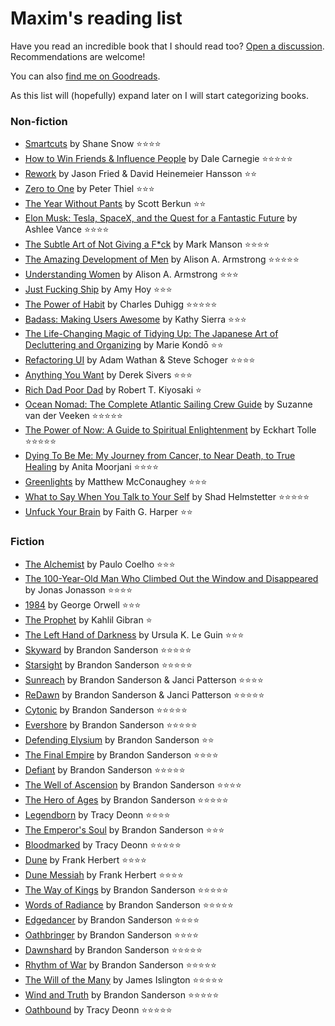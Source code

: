 # Maxim's reading list

Have you read an incredible book that I should read too? [Open a discussion](https://github.com/Maximization/reading-list/discussions/new). Recommendations are welcome!

You can also [find me on Goodreads](https://www.goodreads.com/user/show/60231550-maxim).

As this list will (hopefully) expand later on I will start categorizing books.

### Non-fiction
+ [Smartcuts](https://www.amazon.com/Smartcuts-Hackers-Innovators-Accelerate-Success/dp/0062302450) by Shane Snow ⭐️⭐️⭐️⭐️
+ [How to Win Friends & Influence People](https://www.amazon.com/How-Win-Friends-Influence-People/dp/0671027034) by Dale Carnegie ⭐️⭐️⭐️⭐️⭐️
+ [Rework](https://www.amazon.com/Rework-Jason-Fried/dp/0307463745) by Jason Fried & David Heinemeier Hansson ⭐️⭐️
+ [Zero to One](https://www.amazon.com/Zero-One-Notes-Startups-Future/dp/0804139296) by Peter Thiel ⭐️⭐️⭐️
+ [The Year Without Pants](https://www.amazon.com/Year-Without-Pants-WordPress-com-Future/dp/1118660633) by Scott Berkun ⭐️⭐️
+ [Elon Musk: Tesla, SpaceX, and the Quest for a Fantastic Future](https://www.amazon.com/Elon-Musk-SpaceX-Fantastic-Future/dp/0062301233) by Ashlee Vance ⭐️⭐️⭐️⭐️
+ [The Subtle Art of Not Giving a F*ck](https://www.amazon.com/Subtle-Art-Not-Giving-Counterintuitive/dp/0062457713) by Mark Manson ⭐️⭐️⭐️⭐️
+ [The Amazing Development of Men](https://www.amazon.com/Amazing-Development-Men-Expanded-2nd/dp/B00B2PID8S) by Alison A. Armstrong ⭐️⭐️⭐️⭐️⭐️
+ [Understanding Women](https://www.amazon.com/Understanding-Women-Unlock-the-Mystery/dp/B00B0G28GW) by Alison A. Armstrong ⭐️⭐️⭐️
+ [Just Fucking Ship](https://stackingthebricks.com/just-fucking-ship/) by Amy Hoy ⭐️⭐️⭐️
+ [The Power of Habit](https://www.amazon.com/Power-Habit-What-Life-Business/dp/081298160X) by Charles Duhigg ⭐️⭐️⭐️⭐️⭐️
+ [Badass: Making Users Awesome](https://www.amazon.com/Badass-Making-Awesome-Kathy-Sierra/dp/1491919019) by Kathy Sierra ⭐️⭐️⭐️
+ [The Life-Changing Magic of Tidying Up: The Japanese Art of Decluttering and Organizing](https://www.amazon.com/Life-Changing-Magic-Tidying-Decluttering-Organizing/dp/1607747308) by Marie Kondō ⭐️⭐️
+ [Refactoring UI](https://refactoringui.com/) by Adam Wathan & Steve Schoger ⭐️⭐️⭐️⭐️
+ [Anything You Want](https://www.amazon.com/Anything-You-Want-Lessons-Entrepreneur/dp/1511366079) by Derek Sivers ⭐️⭐️⭐️
+ [Rich Dad Poor Dad](https://www.amazon.com/Rich-Dad-Poor-Teach-Middle/dp/1612680194) by Robert T. Kiyosaki ⭐️
+ [Ocean Nomad: The Complete Atlantic Sailing Crew Guide](https://www.theoceanpreneur.com/books/) by Suzanne van der Veeken ⭐️️⭐️️⭐️⭐️⭐️
+ [The Power of Now: A Guide to Spiritual Enlightenment](https://www.amazon.com/Power-Now-Guide-Spiritual-Enlightenment/dp/1577314808) by Eckhart Tolle ⭐️⭐️⭐️⭐️⭐️
+ [Dying To Be Me: My Journey from Cancer, to Near Death, to True Healing](https://www.amazon.com/Dying-Be-Me-Journey-Healing/dp/1401937535) by Anita Moorjani ⭐️⭐️⭐️⭐️
+ [Greenlights](https://www.amazon.com/Greenlights-Matthew-McConaughey/dp/0593139135) by Matthew McConaughey ⭐️⭐️⭐️
+ [What to Say When You Talk to Your Self](https://www.amazon.in/What-When-Talk-Your-Self/dp/1501171992) by Shad Helmstetter ⭐️⭐️⭐️⭐️⭐️
+ [Unfuck Your Brain](https://www.goodreads.com/book/show/34885438-unfuck-your-brain) by Faith G. Harper ⭐️⭐️

### Fiction
+ [The Alchemist](https://www.amazon.com/Alchemist-Paulo-Coelho/dp/0061122416) by Paulo Coelho ⭐️⭐️⭐️
+ [The 100-Year-Old Man Who Climbed Out the Window and Disappeared](https://www.amazon.com/100-Year-Old-Man-Climbed-Window-Disappeared/dp/1401324649) by Jonas Jonasson ⭐️️️️️️️⭐️️️️️️️⭐️️️️️️️⭐️️️️️️️
+ [1984](https://www.amazon.com/1984-Signet-Classics-George-Orwell/dp/0451524934) by George Orwell ⭐️⭐️⭐️
+ [The Prophet](https://www.amazon.com/Prophet-Borzoi-Book-Kahlil-Gibran/dp/0394404289) by Kahlil Gibran ⭐️
+ [The Left Hand of Darkness](https://www.amazon.com/Left-Hand-Darkness-Ursula-Guin/dp/0441478123) by Ursula K. Le Guin ⭐️⭐️⭐️
+ [Skyward](https://www.amazon.com/Skyward-Brandon-Sanderson/dp/0399555773) by Brandon Sanderson ⭐️⭐️⭐️⭐️⭐️
+ [Starsight](https://www.amazon.com/Starsight-Skyward-Brandon-Sanderson/dp/0399555811) by Brandon Sanderson ⭐️⭐️⭐️⭐️⭐️
+ [Sunreach](https://www.amazon.com/Sunreach-Skyward-Flight-Novella-ebook/dp/B09FYV1V4Z) by Brandon Sanderson & Janci Patterson ⭐️⭐️⭐️⭐️
+ [ReDawn](https://www.amazon.com/ReDawn-Skyward-Flight-Novella-ebook/dp/B09FYV8T9J) by Brandon Sanderson & Janci Patterson ⭐️⭐️⭐️⭐️⭐️
+ [Cytonic](https://www.amazon.com/Cytonic-Skyward-Brandon-Sanderson/dp/0399555854) by Brandon Sanderson ⭐️⭐️⭐️⭐️⭐️
+ [Evershore](https://www.amazon.com/Evershore-Skyward-Flight-Novella-ebook/dp/B09FYVGJVW) by Brandon Sanderson ⭐️⭐️⭐️⭐️⭐️
+ [Defending Elysium](https://www.amazon.com/Defending-Elysium-Cytoverse-Novella-Skyward-ebook/dp/B09M3ZV4Y1) by Brandon Sanderson ⭐️⭐️
+ [The Final Empire](https://www.amazon.com/Mistborn-Final-Empire-Book-No/dp/0765350386) by Brandon Sanderson ⭐️⭐️⭐️⭐️
+ [Defiant](https://www.amazon.com/Defiant-Skyward-Brandon-Sanderson/dp/0593309715) by Brandon Sanderson ⭐️⭐️⭐️⭐️⭐️
+ [The Well of Ascension](https://www.amazon.com/Well-Ascension-Mistborn-Book/dp/0765356139) by Brandon Sanderson ⭐️⭐️⭐️⭐️
+ [The Hero of Ages](https://www.amazon.com/Hero-Ages-Book-Three-Mistborn/dp/0765356147) by Brandon Sanderson ⭐️⭐️⭐️⭐️⭐️
+ [Legendborn](https://www.amazon.com/Legendborn-Cycle-Tracy-Deonn/dp/1534441611) by Tracy Deonn ⭐️⭐️⭐️⭐️
+ [The Emperor's Soul](https://www.goodreads.com/book/show/13578175-the-emperor-s-soul) by Brandon Sanderson ⭐️⭐️⭐️
+ [Bloodmarked](https://www.goodreads.com/book/show/59365195-bloodmarked) by Tracy Deonn ⭐️⭐️⭐️⭐️⭐️
+ [Dune](https://www.goodreads.com/book/show/44767458-dune) by Frank Herbert ⭐️⭐️⭐️⭐️
+ [Dune Messiah](https://www.goodreads.com/book/show/44492285-dune-messiah) by Frank Herbert ⭐️⭐️⭐️⭐️
+ [The Way of Kings](https://www.goodreads.com/book/show/7235533-the-way-of-kings) by Brandon Sanderson ⭐️⭐️⭐️⭐️⭐️
+ [Words of Radiance](https://www.goodreads.com/book/show/17332218-words-of-radiance) by Brandon Sanderson ⭐️⭐️⭐️⭐️⭐️
+ [Edgedancer](https://www.goodreads.com/book/show/34703445-edgedancer) by Brandon Sanderson ⭐️⭐️⭐️⭐️
+ [Oathbringer](https://www.goodreads.com/book/show/34002132-oathbringer) by Brandon Sanderson ⭐️⭐️⭐️⭐️
+ [Dawnshard](https://www.goodreads.com/book/show/54511226-dawnshard) by Brandon Sanderson ⭐️⭐️⭐️⭐️⭐️
+ [Rhythm of War](https://www.goodreads.com/book/show/49021976-rhythm-of-war) by Brandon Sanderson ⭐️⭐️⭐️⭐️⭐️
+ [The Will of the Many](https://www.goodreads.com/book/show/58416952-the-will-of-the-many) by James Islington ⭐⭐⭐⭐⭐
+ [Wind and Truth](https://www.goodreads.com/book/show/203578847-wind-and-truth) by Brandon Sanderson ⭐️⭐️⭐️⭐️⭐️
+ [Oathbound](https://www.goodreads.com/book/show/214151316-oathbound) by Tracy Deonn ⭐️⭐️⭐️⭐️⭐️
